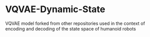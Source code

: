 # VQVAE-Dynamic-State
VQVAE model forked from other repositories used in the context of encoding and decoding of the state space of humanoid robots
